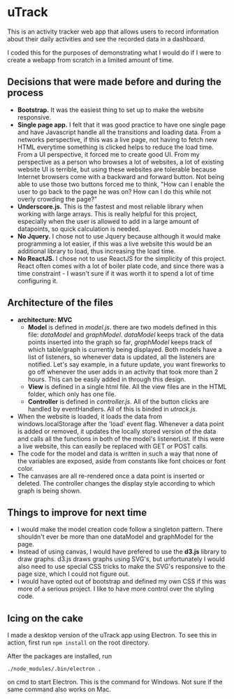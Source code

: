 # uTrack

This is an activity tracker web app that allows users to record information about their daily activities and see the recorded data in a dashboard. 

I coded this for the purposes of demonstrating what I would do if I were to create a webapp from scratch in a limited amount of time.


## Decisions that were made before and during the process
- __Bootstrap.__ It was the easiest thing to set up to make the website responsive.
- __Single page app.__ I felt that it was good practice to have one single page and have Javascript handle all the transitions and loading data. From a networks perspective, if this was a live page, not having to fetch new HTML everytime something is clicked helps to reduce the load time. From a UI perspective, it forced me to create good UI. From my perspective as a person who browses a lot of websites, a lot of existing website UI is terrible, but using these websites are tolerable because Internet browsers come with a backward and forward button. Not being able to use those two buttons forced me to think, "How can I enable the user to go back to the page he was on? How can I do this while not overly crowding the page?"
- __Underscore.js.__ This is the fastest and most reliable library when working with large arrays. This is really helpful for this project, especially when the user is allowed to add in a large amount of datapoints, so quick calculation is needed.
- __No Jquery.__ I chose not to use Jquery because although it would make programming a lot easier, if this was a live website this would be an additional library to load, thus increasing the load time.
- __No ReactJS.__ I chose not to use ReactJS for the simplicity of this project. React often comes with a lot of boiler plate code, and since there was a time constraint - I wasn't sure if it was worth it to spend a lot of time configuring it.


## Architecture of the files

- __architecture: MVC__
	- __Model__ is defined in *model.js*. there are two models defined in this file: *dataModel* and *graphModel*. *dataModel* keeps track of the data points inserted into the graph so far, *graphModel* keeps track of which table/graph is currently being displayed. Both models have a list of listeners, so whenever data is updated, all the listeners are notified. Let's say example, in a future update, you want fireworks to go off whenever the user adds in an activity that took more than 2 hours. This can be easily added in through this design.
	- __View__ is defined in a single html file. All the view files are in the HTML folder, which only has one file.
	- __Controller__ is defined in *controller.js*. All of the button clicks are handled by eventHandlers. All of this is binded in *utrack.js*.
- When the website is loaded, it loads the data from windows.localStorage after the 'load' event flag. Whenever a data point is added or removed, it updates the locally stored version of the data and calls all the functions in both of the model's listenerList. If this were a live website, this can easily be replaced with GET or POST calls.
- The code for the model and data is written in such a way that none of the variables are exposed, aside from constants like font choices or font color.
- The canvases are all re-rendered once a data point is inserted or deleted. The controller changes the display style according to which graph is being shown.


## Things to improve for next time
- I would make the model creation code follow a singleton pattern. There shouldn't ever be more than one dataModel and graphModel for the page.
- Instead of using canvas, I would have prefered to use the __d3.js__ library to draw graphs. d3.js draws graphs using SVG's, but unfortunately I would also need to use special CSS tricks to make the SVG's responsive to the page size, which I could not figure out.
- I would have opted out of bootstrap and defined my own CSS if this was more of a serious project. I like to have more control over the styling code.


## Icing on the cake

I made a desktop version of the uTrack app using Electron. To see this in action, first run `npm install` on the root directory.

After the packages are installed, run 

```
./node_modules/.bin/electron .
```

on cmd to start Electron. This is the command for Windows. Not sure if the same command also works on Mac.
